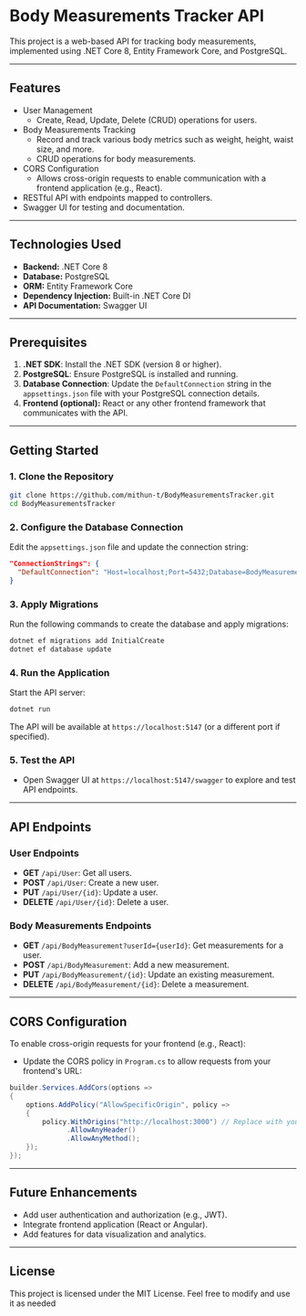 # Body Measurements Tracker API

This project is a web-based API for tracking body measurements, implemented using .NET Core 8, Entity Framework Core, and PostgreSQL.

---

## Features

- User Management
  - Create, Read, Update, Delete (CRUD) operations for users.
- Body Measurements Tracking
  - Record and track various body metrics such as weight, height, waist size, and more.
  - CRUD operations for body measurements.
- CORS Configuration
  - Allows cross-origin requests to enable communication with a frontend application (e.g., React).
- RESTful API with endpoints mapped to controllers.
- Swagger UI for testing and documentation.

---

## Technologies Used

- **Backend:** .NET Core 8
- **Database:** PostgreSQL
- **ORM:** Entity Framework Core
- **Dependency Injection:** Built-in .NET Core DI
- **API Documentation:** Swagger UI

---

## Prerequisites

1. **.NET SDK**: Install the .NET SDK (version 8 or higher).
2. **PostgreSQL**: Ensure PostgreSQL is installed and running.
3. **Database Connection**: Update the `DefaultConnection` string in the `appsettings.json` file with your PostgreSQL connection details.
4. **Frontend (optional):** React or any other frontend framework that communicates with the API.

---

## Getting Started

### 1. Clone the Repository

```bash
git clone https://github.com/mithun-t/BodyMeasurementsTracker.git
cd BodyMeasurementsTracker
```

### 2. Configure the Database Connection

Edit the `appsettings.json` file and update the connection string:

```json
"ConnectionStrings": {
  "DefaultConnection": "Host=localhost;Port=5432;Database=BodyMeasurementsDB;Username=yourusername;Password=yourpassword"
}
```

### 3. Apply Migrations

Run the following commands to create the database and apply migrations:

```bash
dotnet ef migrations add InitialCreate
dotnet ef database update
```

### 4. Run the Application

Start the API server:

```bash
dotnet run
```

The API will be available at `https://localhost:5147` (or a different port if specified).

### 5. Test the API

- Open Swagger UI at `https://localhost:5147/swagger` to explore and test API endpoints.

---

## API Endpoints

### User Endpoints

- **GET** `/api/User`: Get all users.
- **POST** `/api/User`: Create a new user.
- **PUT** `/api/User/{id}`: Update a user.
- **DELETE** `/api/User/{id}`: Delete a user.

### Body Measurements Endpoints

- **GET** `/api/BodyMeasurement?userId={userId}`: Get measurements for a user.
- **POST** `/api/BodyMeasurement`: Add a new measurement.
- **PUT** `/api/BodyMeasurement/{id}`: Update an existing measurement.
- **DELETE** `/api/BodyMeasurement/{id}`: Delete a measurement.

---

## CORS Configuration

To enable cross-origin requests for your frontend (e.g., React):

- Update the CORS policy in `Program.cs` to allow requests from your frontend's URL:

```csharp
builder.Services.AddCors(options =>
{
    options.AddPolicy("AllowSpecificOrigin", policy =>
    {
        policy.WithOrigins("http://localhost:3000") // Replace with your frontend's URL
              .AllowAnyHeader()
              .AllowAnyMethod();
    });
});
```

---

## Future Enhancements

- Add user authentication and authorization (e.g., JWT).
- Integrate frontend application (React or Angular).
- Add features for data visualization and analytics.

---

## License

This project is licensed under the MIT License. Feel free to modify and use it as needed
